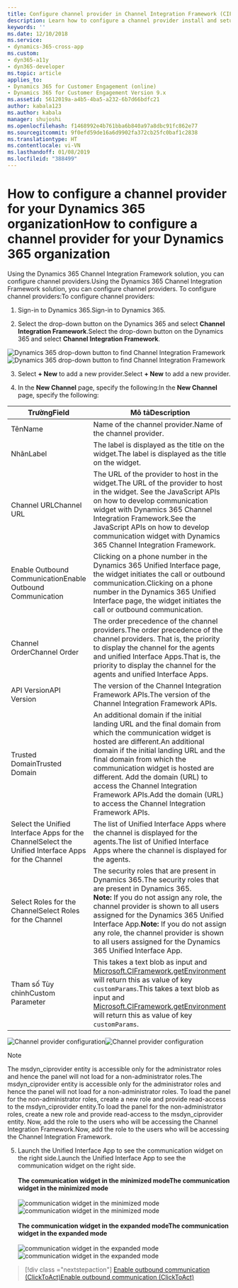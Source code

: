 ```yaml
---
title: Configure channel provider in Channel Integration Framework (CIF) | Microsoft Docs
description: Learn how to configure a channel provider install and setup Channel Integration Framework (CIF) for Microsoft Dynamics 365.
keywords: ''
ms.date: 12/10/2018
ms.service:
- dynamics-365-cross-app
ms.custom:
- dyn365-a11y
- dyn365-developer
ms.topic: article
applies_to:
- Dynamics 365 for Customer Engagement (online)
- Dynamics 365 for Customer Engagement Version 9.x
ms.assetid: 5612019a-a4b5-4ba5-a232-6b7d66bdfc21
author: kabala123
ms.author: kabala
manager: shujoshi
ms.openlocfilehash: f1468992e4b761bba6b840a97a8dbc91fc862e77
ms.sourcegitcommit: 9f0efd59de16a6d9902fa372cb25fc0baf1c2838
ms.translationtype: HT
ms.contentlocale: vi-VN
ms.lasthandoff: 01/08/2019
ms.locfileid: "388499"
---
```

# <a name="how-to-configure-a-channel-provider-for-your-dynamics-365-organization"></a><span data-ttu-id="355df-103">How to configure a channel provider for your Dynamics 365 organization</span><span class="sxs-lookup"><span data-stu-id="355df-103">How to configure a channel provider for your Dynamics 365 organization</span></span>

<span data-ttu-id="355df-104">Using the Dynamics 365 Channel Integration Framework solution, you can configure channel providers.</span><span class="sxs-lookup"><span data-stu-id="355df-104">Using the Dynamics 365 Channel Integration Framework solution, you can configure channel providers.</span></span>
<span data-ttu-id="355df-105">To configure channel providers:</span><span class="sxs-lookup"><span data-stu-id="355df-105">To configure channel providers:</span></span>

1. <span data-ttu-id="355df-106">Sign-in to Dynamics 365.</span><span class="sxs-lookup"><span data-stu-id="355df-106">Sign-in to Dynamics 365.</span></span>

2. <span data-ttu-id="355df-107">Select the drop-down button on the Dynamics 365 and select **Channel Integration Framework**.</span><span class="sxs-lookup"><span data-stu-id="355df-107">Select the drop-down button on the Dynamics 365 and select **Channel Integration Framework**.</span></span>

  <span data-ttu-id="355df-108">![Dynamics 365 drop-down button to find Channel Integration Framework](media/cif-app-navigation.png "Dynamics 365 drop-down button to find Channel Integration Framework")</span><span class="sxs-lookup"><span data-stu-id="355df-108">![Dynamics 365 drop-down button to find Channel Integration Framework](media/cif-app-navigation.png "Dynamics 365 drop-down button to find Channel Integration Framework")</span></span>

3.  <span data-ttu-id="355df-109">Select **+ New** to add a new provider.</span><span class="sxs-lookup"><span data-stu-id="355df-109">Select **+ New** to add a new provider.</span></span>

4.  <span data-ttu-id="355df-110">In the **New Channel** page, specify the following:</span><span class="sxs-lookup"><span data-stu-id="355df-110">In the **New Channel** page, specify the following:</span></span>

  | <span data-ttu-id="355df-111">Trường</span><span class="sxs-lookup"><span data-stu-id="355df-111">Field</span></span> | <span data-ttu-id="355df-112">Mô tả</span><span class="sxs-lookup"><span data-stu-id="355df-112">Description</span></span> |
  |-------|-------|
  |<span data-ttu-id="355df-113">Tên</span><span class="sxs-lookup"><span data-stu-id="355df-113">Name</span></span>|<span data-ttu-id="355df-114">Name of the channel provider.</span><span class="sxs-lookup"><span data-stu-id="355df-114">Name of the channel provider.</span></span>|
  |<span data-ttu-id="355df-115">Nhãn</span><span class="sxs-lookup"><span data-stu-id="355df-115">Label</span></span>|<span data-ttu-id="355df-116">The label is displayed as the title on the widget.</span><span class="sxs-lookup"><span data-stu-id="355df-116">The label is displayed as the title on the widget.</span></span>|
  |<span data-ttu-id="355df-117">Channel URL</span><span class="sxs-lookup"><span data-stu-id="355df-117">Channel URL</span></span>|<span data-ttu-id="355df-118">The URL of the provider to host in the widget.</span><span class="sxs-lookup"><span data-stu-id="355df-118">The URL of the provider to host in the widget.</span></span> <span data-ttu-id="355df-119">See the JavaScript APIs on how to develop communication widget with Dynamics 365 Channel Integration Framework.</span><span class="sxs-lookup"><span data-stu-id="355df-119">See the JavaScript APIs on how to develop communication widget with Dynamics 365 Channel Integration Framework.</span></span>|
  |<span data-ttu-id="355df-120">Enable Outbound Communication</span><span class="sxs-lookup"><span data-stu-id="355df-120">Enable Outbound Communication</span></span>|<span data-ttu-id="355df-121">Clicking on a phone number in the Dynamics 365 Unified Interface page, the widget initiates the call or outbound communication.</span><span class="sxs-lookup"><span data-stu-id="355df-121">Clicking on a phone number in the Dynamics 365 Unified Interface page, the widget initiates the call or outbound communication.</span></span>|
  |<span data-ttu-id="355df-122">Channel Order</span><span class="sxs-lookup"><span data-stu-id="355df-122">Channel Order</span></span>|<span data-ttu-id="355df-123">The order precedence of the channel providers.</span><span class="sxs-lookup"><span data-stu-id="355df-123">The order precedence of the channel providers.</span></span> <span data-ttu-id="355df-124">That is, the priority to display the channel for the agents and unified Interface Apps.</span><span class="sxs-lookup"><span data-stu-id="355df-124">That is, the priority to display the channel for the agents and unified Interface Apps.</span></span>|
  |<span data-ttu-id="355df-125">API Version</span><span class="sxs-lookup"><span data-stu-id="355df-125">API Version</span></span>|<span data-ttu-id="355df-126">The version of the Channel Integration Framework APIs.</span><span class="sxs-lookup"><span data-stu-id="355df-126">The version of the Channel Integration Framework APIs.</span></span>|
  |<span data-ttu-id="355df-127">Trusted Domain</span><span class="sxs-lookup"><span data-stu-id="355df-127">Trusted Domain</span></span>| <span data-ttu-id="355df-128">An additional domain if the initial landing URL and the final domain from which the communication widget is hosted are different.</span><span class="sxs-lookup"><span data-stu-id="355df-128">An additional domain if the initial landing URL and the final domain from which the communication widget is hosted are different.</span></span> <span data-ttu-id="355df-129">Add the domain (URL) to access the Channel Integration Framework APIs.</span><span class="sxs-lookup"><span data-stu-id="355df-129">Add the domain (URL) to access the Channel Integration Framework APIs.</span></span> |
  |<span data-ttu-id="355df-130">Select the Unified Interface Apps for the Channel</span><span class="sxs-lookup"><span data-stu-id="355df-130">Select the Unified Interface Apps for the Channel</span></span>| <span data-ttu-id="355df-131">The list of Unified Interface Apps where the channel is displayed for the agents.</span><span class="sxs-lookup"><span data-stu-id="355df-131">The list of Unified Interface Apps where the channel is displayed for the agents.</span></span> |
  |<span data-ttu-id="355df-132">Select Roles for the Channel</span><span class="sxs-lookup"><span data-stu-id="355df-132">Select Roles for the Channel</span></span>|<span data-ttu-id="355df-133">The security roles that are present in Dynamics 365.</span><span class="sxs-lookup"><span data-stu-id="355df-133">The security roles that are present in Dynamics 365.</span></span><br><span data-ttu-id="355df-134">**Note:** If you do not assign any role, the channel provider is shown to all users assigned for the Dynamics 365 Unified Interface App.</span><span class="sxs-lookup"><span data-stu-id="355df-134">**Note:** If you do not assign any role, the channel provider is shown to all users assigned for the Dynamics 365 Unified Interface App.</span></span>|
  |<span data-ttu-id="355df-135">Tham số Tùy chỉnh</span><span class="sxs-lookup"><span data-stu-id="355df-135">Custom Parameter</span></span>|<span data-ttu-id="355df-136">This takes a text blob as input and [Microsoft.CIFramework.getEnvironment](reference/microsoft-ciframework/getEnvironment.md) will return this as value of key `customParams`.</span><span class="sxs-lookup"><span data-stu-id="355df-136">This takes a text blob as input and [Microsoft.CIFramework.getEnvironment](reference/microsoft-ciframework/getEnvironment.md) will return this as value of key `customParams`.</span></span>|
  
  <span data-ttu-id="355df-137">![Channel provider configuration](media/channel-provider-configuration.PNG "Channel provider configuration")</span><span class="sxs-lookup"><span data-stu-id="355df-137">![Channel provider configuration](media/channel-provider-configuration.PNG "Channel provider configuration")</span></span>

  > [!Note]
  > <span data-ttu-id="355df-138">The msdyn_ciprovider entity is accessible only for the administrator roles and hence the panel will not load for a non-administrator roles.</span><span class="sxs-lookup"><span data-stu-id="355df-138">The msdyn_ciprovider entity is accessible only for the administrator roles and hence the panel will not load for a non-administrator roles.</span></span> <span data-ttu-id="355df-139">To load the panel for the non-administrator roles, create a new role and provide read-access to the msdyn_ciprovider entity.</span><span class="sxs-lookup"><span data-stu-id="355df-139">To load the panel for the non-administrator roles, create a new role and provide read-access to the msdyn_ciprovider entity.</span></span> <span data-ttu-id="355df-140">Now, add the role to the users who will be accessing the Channel Integration Framework.</span><span class="sxs-lookup"><span data-stu-id="355df-140">Now, add the role to the users who will be accessing the Channel Integration Framework.</span></span>

5. <span data-ttu-id="355df-141">Launch the Unified Interface App to see the communication widget on the right side.</span><span class="sxs-lookup"><span data-stu-id="355df-141">Launch the Unified Interface App to see the communication widget on the right side.</span></span><br><br>
<span data-ttu-id="355df-142">**The communication widget in the minimized mode**</span><span class="sxs-lookup"><span data-stu-id="355df-142">**The communication widget in the minimized mode**</span></span><br><br>
<span data-ttu-id="355df-143">![communication widget in the minimized mode](media/widget-minimized-mode.PNG "communication widget in the minimized mode")</span><span class="sxs-lookup"><span data-stu-id="355df-143">![communication widget in the minimized mode](media/widget-minimized-mode.PNG "communication widget in the minimized mode")</span></span>
<br><br>
<span data-ttu-id="355df-144">**The communication widget in the expanded mode**</span><span class="sxs-lookup"><span data-stu-id="355df-144">**The communication widget in the expanded mode**</span></span><br><br>
<span data-ttu-id="355df-145">![communication widget in the expanded mode](media/widget-expanded-mode.PNG "communication widget in the expanded mode")</span><span class="sxs-lookup"><span data-stu-id="355df-145">![communication widget in the expanded mode](media/widget-expanded-mode.PNG "communication widget in the expanded mode")</span></span>

> [!div class ="nextstepaction"]
> [<span data-ttu-id="355df-146">Enable outbound communication (ClickToAct)</span><span class="sxs-lookup"><span data-stu-id="355df-146">Enable outbound communication (ClickToAct)</span></span>](enable-outbound-communication-clicktoact.md)